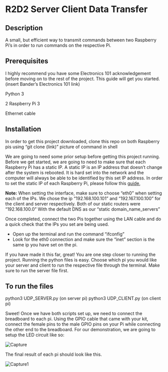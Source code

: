 # R2D2 Server Client Data Transfer

## Description

A small, but efficient way to transmit commands between two Raspberry Pi’s in order to run commands on the respective Pi.

## Prerequisites

I highly recommend you have some Electronics 101 acknowledgement before moving on to the rest of the project. This guide will get you started. (insert Bander’s Electronics 101 link)

Python 3

2 Raspberry Pi 3

Ethernet cable

## Installation

In order to get this project downloaded, clone this repo on both Raspberry pis using 
“git clone (link)”  picture of command in shell

We are going to need some prior setup before getting this project running. Before we get started, we are going to need to make sure that each Raspberry Pi has a static IP. A static IP is an IP address that doesn’t change after the system is rebooted. It is hard set into the network and the computer will always be able to be identified by this set IP address. In order to set the static IP of each Raspberry Pi, please follow this [guide](https://www.tomshardware.com/how-to/static-ip-raspberry-pi), 

**Note:** When setting the interface, make sure to choose “eth0” when setting each of the IPs. We chose the ip “192.168.100.101” and “192.167.100.100” for the client and server respectively. Both of our static routers were “192.168.100.0” With the default DNS as our “static domain_name_servers”

Once completed, connect the two Pis together using the LAN cable and do a quick check that the IPs you set are being used.

- Open up the terminal and run the command “ifconfig”
- Look for the eth0 connection and make sure the “inet” section is the same ip you have set on the pi.

If you have made it this far, great! You are one step closer to running the project. Running the python files is easy. Choose which pi you would like your server and client to run the respective file through the terminal. Make sure to run the server file first.

## To run the files
  
  python3 UDP_SERVER.py (on server pi)
	python3 UDP_CLIENT.py (on client pi)
  
Sweet! Once we have both scripts set up, we need to connect the breadboard to each pi. Using the GPIO cable that came with your kit, connect the female pins to the male GPIO pins on your Pi while connecting the other end to the breadboard. For our demonstration, we are going to setup the LED circuit like so:

![Capture](https://user-images.githubusercontent.com/91961435/207184545-3d31c1ac-a7ff-4850-abe4-250935b2ea99.PNG)

The final result of each pi should look like this.

![Capture1](https://user-images.githubusercontent.com/91961435/207184624-571efe13-3ea4-428c-9e42-286d8df8b284.PNG)
